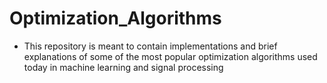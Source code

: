 # Optimization_Algorithms
- This repository is meant to contain implementations and brief explanations of some of the most popular optimization algorithms used today in machine learning and signal processing